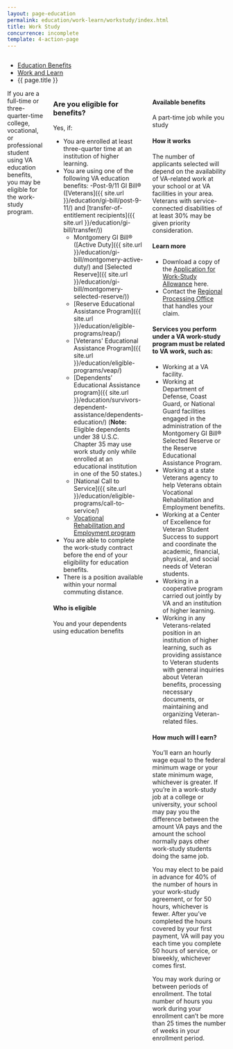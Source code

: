 ```yaml
---
layout: page-education
permalink: education/work-learn/workstudy/index.html
title: Work Study
concurrence: incomplete
template: 4-action-page
---
```


<div class="splash" markdown="0">
<div class="row" markdown="0">
<div class="small-12 columns" markdown="0">

<ul class="breadcrumbs" role="menubar" aria-label="Primary">
<li class="parent"><a href="{{ site.url }}/education/">Education Benefits</a></li>
<li class="parent"><a href="{{ site.url }}/education/work-learn/">Work and Learn</a></li>
<li class="active">{{ page.title }}</li>
</ul>

</div>
</div>
</div>

<div class="main" role="main" markdown="0">

<div class="section one" markdown="0">
<div class="primary" markdown="0">
<div class="row" markdown="0">
<div class="small-12 columns" markdown="1">
<div markdown="1">
If you are a full-time or three-quarter-time college, vocational, or professional student using VA education benefits, you may be eligible for the work-study program.
</div>
<div class="call-out" markdown="1">

### Are you eligible for benefits?

Yes, if:

- You are enrolled at least three-quarter time at an institution of higher learning.
- You are using one of the following VA education benefits:
  -Post-9/11 GI Bill® ([Veterans]({{ site.url }}/education/gi-bill/post-9-11/) and [transfer-of-entitlement recipients]({{ site.url }}/education/gi-bill/transfer/))
  - Montgomery GI Bill® ([Active Duty]({{ site.url }}/education/gi-bill/montgomery-active-duty/) and [Selected Reserve]({{ site.url }}/education/gi-bill/montgomery-selected-reserve/))
  - [Reserve Educational Assistance Program]({{ site.url }}/education/eligible-programs/reap/)
  - [Veterans' Educational Assistance Program]({{ site.url }}/education/eligible-programs/veap/)
  - [Dependents’ Educational Assistance program]({{ site.url }}/education/survivors-dependent-assistance/dependents-education/) (**Note:** Eligible dependents under 38 U.S.C. Chapter 35 may use work study only while enrolled at an educational institution in one of the 50 states.)
  - [National Call to Service]({{ site.url }}/education/eligible-programs/call-to-service/)
  - [Vocational Rehabilitation and Employment program](http://www.benefits.va.gov/vocrehab/index.asp)
- You are able to complete the work-study contract before the end of your eligibility for education benefits.
- There is a position available within your normal commuting distance.

#### Who is eligible

You and your dependents using education benefits
</div>

<div markdown="1">

#### Available benefits

A part-time job while you study


#### How it works

The number of applicants selected will depend on the availability of VA-related work at your school or at VA facilities in your area. Veterans with service-connected disabilities of at least 30% may be given priority consideration.

#### Learn more

-	Download a copy of the [Application for Work-Study Allowance](http://www.vba.va.gov/pubs/forms/VBA-22-8691-ARE.pdf) here.
-	Contact the [Regional Processing Office](http://www.benefits.va.gov/gibill/regional_processing.asp) that handles your claim.

#### Services you perform under a VA work-study program must be related to VA work, such as:

- Working at a VA facility.
- Working at Department of Defense, Coast Guard, or National Guard facilities engaged in the administration of the Montgomery GI Bill® Selected Reserve or the Reserve Educational Assistance Program.
- Working at a state Veterans agency to help Veterans obtain Vocational Rehabilitation and Employment benefits.
- Working at a Center of Excellence for Veteran Student Success to support and coordinate the academic, financial, physical, and social needs of Veteran students.
- Working in a cooperative program carried out jointly by VA and an institution of higher learning.
- Working in any Veterans-related position in an institution of higher learning, such as providing assistance to Veteran students with general inquiries about Veteran benefits, processing necessary documents, or maintaining and organizing Veteran-related files.


#### How much will I earn?

You’ll earn an hourly wage equal to the federal minimum wage or your state minimum wage, whichever is greater. If you’re in a work-study job at a college or university, your school may pay you the difference between the amount VA pays and the amount the school normally pays other work-study students doing the same job.

You may elect to be paid in advance for 40% of the number of hours in your work-study agreement, or for 50 hours, whichever is fewer. After you’ve completed the hours covered by your first payment, VA will pay you each time you complete 50 hours of service, or biweekly, whichever comes first.

You may work during or between periods of enrollment. The total number of hours you work during your enrollment can’t be more than 25 times the number of weeks in your enrollment period.

</div>



</div>
</div>
</div>

</div>
